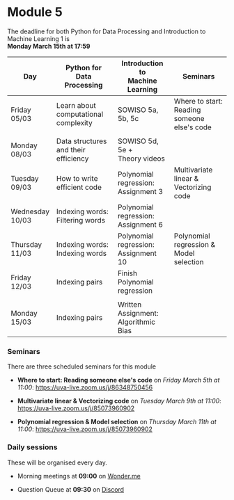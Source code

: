 
# Module 5

The deadline for both Python for Data Processing and Introduction to Machine Learning 1 is<br>**Monday March 15th at 17:59**

| Day                | Python for<br>Data Processing        | Introduction to<br>Machine Learning     | Seminars                                    |
|--------------------|--------------------------------------|-----------------------------------------|---------------------------------------------|
| Friday<br>05/03    | Learn about computational complexity | SOWISO 5a, 5b, 5c                       | Where to start: Reading someone else's code |
|                    |                                      |                                         |                                             |
| Monday<br>08/03    | Data structures and their efficiency | SOWISO 5d,  5e +<br>Theory videos       |                                             |
| Tuesday<br>09/03   | How to write efficient code          | Polynomial regression:<br>Assignment 3  | Multivariate linear &<br>Vectorizing code   |
| Wednesday<br>10/03 | Indexing words: Filtering words      | Polynomial regression:<br>Assignment 6  |                                             |
| Thursday<br>11/03  | Indexing words: Indexing words       | Polynomial regression:<br>Assignment 10 | Polynomial regression &<br>Model selection  |
| Friday<br>12/03    | Indexing pairs                       | Finish Polynomial regression            |                                             |
|                    |                                      |                                         |                                             |
| Monday<br>15/03    | Indexing pairs                       | Written Assignment: Algorithmic Bias    |                                             |

### Seminars

There are three scheduled seminars for this module

* **Where to start: Reading someone else's code** on *Friday March 5th at 11:00*: <https://uva-live.zoom.us/j/86348750456>

* **Multivariate linear & Vectorizing code** on *Tuesday March 9th at 11:00*: <https://uva-live.zoom.us/j/85073960902>

* **Polynomial regression & Model selection** on *Thursday March 11th at 11:00*: <https://uva-live.zoom.us/j/85073960902>


### Daily sessions

These will be organised every day.

* Morning meetings at **09:00** on [Wonder.me](https://www.wonder.me/r?id=c6cdcb4d-7901-44dc-9b9f-fe90898c22a5)

* Question Queue at **09:30** on [Discord](https://discord.gg/y9BVSck5z5)

